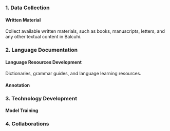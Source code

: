 ### 1. Data Collection
#### Written Material
Collect available written materials, such as books, manuscripts, letters, and any other textual content in Balcuhi.

### 2. Language Documentation
#### Language Resources Development
Dictionaries, grammar guides, and language learning resources.
#### Annotation

### 3. Technology Development

#### Model Training

### 4. Collaborations
